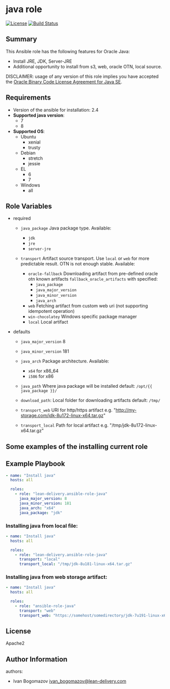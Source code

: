 java role
=========
[![License](https://img.shields.io/badge/license-Apache-green.svg?style=flat)](https://raw.githubusercontent.com/lean-delivery/ansible-role-java/master/LICENSE)
[![Build Status](https://travis-ci.org/lean-delivery/ansible-role-java.svg?branch=master)](https://travis-ci.org/lean-delivery/ansible-role-java)

## Summary

This Ansible role has the following features for Oracle Java:

 - Install JRE, JDK, Server-JRE
 - Additional opportunity to install from s3, web, oracle OTN, local source.

DISCLAIMER: usage of any version of this role implies you have accepted the
[Oracle Binary Code License Agreement for Java SE](http://www.oracle.com/technetwork/java/javase/terms/license/index.html).


Requirements
------------

 - Version of the ansible for installation: 2.4
 - **Supported java version**:
   - 7
   - 8
 - **Supported OS**: 
   - Ubuntu
     - xenial
     - trusty
   - Debian
     - stretch
     - jessie
   - EL
     - 6
     - 7
   - Windows
     - all

## Role Variables

- required
  - `java_package` Java package type.
    Available:
      - `jdk`
      - `jre`
      - `server-jre`

  - `transport` Artifact source transport. Use `local` or `web` for more predictable result. OTN is not enough stable. 
    Available:
      - `oracle-fallback` Downloading artifact from pre-defined oracle otn known artifacts `fallback_oracle_artifacts` with specified:
          - `java_package`
          - `java_major_version`
          - `java_minor_version`
          - `java_arch`
      - `web` Fetching artifact from custom web uri (not supporting idempotent operation)
      - `win-chocolatey` Windows specific package manager
      - `local` Local artifact

- defaults
  - `java_major_version` 8
  - `java_minor_version` 181
  - `java_arch` Package architecture.
    Available:
      - `x64` for x86_64
      - `i586` for x86

  - `java_path` Where java package will be installed
    default: `/opt/{{ java_package }}/`

  - `download_path`: Local folder for downloading artifacts
    default: `/tmp/`

  - `transport_web` URI for http/https artifact  e.g. "http://my-storage.com/jdk-8u172-linux-x64.tar.gz"
  - `transport_local` Path for local artifact e.g. "/tmp/jdk-8u172-linux-x64.tar.gz"


## Some examples of the installing current role

Example Playbook
----------------
```yaml
- name: "Install java"
  hosts: all

  roles:
    - role: "lean-delivery.ansible-role-java"
      java_major_version: 8
      java_minor_version: 181
      java_arch: "x64"
      java_package: "jdk"
```

### Installing java from local file:
```yaml
- name: "Install java"
  hosts: all

  roles:
    - role: "lean-delivery.ansible-role-java"
      transport: "local"
      transport_local: "/tmp/jdk-8u181-linux-x64.tar.gz"
```

### Installing java from web storage artifact:
```yaml
- name: "Install java"
  hosts: all

  roles:
    - role: "ansible-role-java"
      transport: "web"
      transport_web: "https://somehost/somedirectory/jdk-7u191-linux-x64.tar.gz"
```


License
-------

Apache2

Author Information
------------------

authors:
  - Ivan Bogomazov <ivan_bogomazov@lean-delivery.com>
